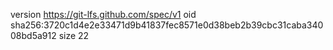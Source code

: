 version https://git-lfs.github.com/spec/v1
oid sha256:3720c1d4e2e33471d9b41837fec8571e0d38beb2b39cbc31caba34008bd5a912
size 22
